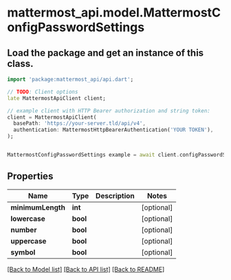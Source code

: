 # mattermost_api.model.MattermostConfigPasswordSettings

## Load the package and get an instance of this class.
```dart
import 'package:mattermost_api/api.dart';

// TODO: Client options
late MattermostApiClient client;

// example client with HTTP Bearer authorization and string token:
client = MattermostApiClient(
  basePath: 'https://your-server.tld/api/v4',
  authentication: MattermostHttpBearerAuthentication('YOUR TOKEN'),
);


MattermostConfigPasswordSettings example = await client.configPasswordSettings.FUNCTION_THAT_RETURNS_THIS_CLASS();

```

## Properties
Name | Type | Description | Notes
------------ | ------------- | ------------- | -------------
**minimumLength** | **int** |  | [optional] 
**lowercase** | **bool** |  | [optional] 
**number** | **bool** |  | [optional] 
**uppercase** | **bool** |  | [optional] 
**symbol** | **bool** |  | [optional] 

[[Back to Model list]](../GENERATED_README.md#documentation-for-models) [[Back to API list]](../GENERATED_README.md#documentation-for-api-endpoints) [[Back to README]](../GENERATED_README.md)


